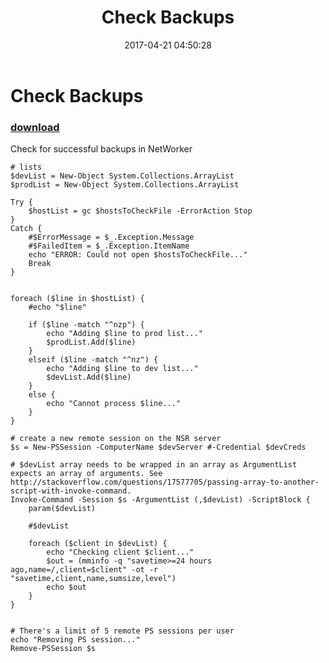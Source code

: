 ﻿---
pid:            6852
parent:         0
children:       
poster:         gonads99
title:          Check Backups
date:           2017-04-21 04:50:28
description:    Check for successful backups in NetWorker
format:         posh
---

# Check Backups

### [download](6852.ps1)  

Check for successful backups in NetWorker

```posh
# lists
$devList = New-Object System.Collections.ArrayList
$prodList = New-Object System.Collections.ArrayList

Try {
    $hostList = gc $hostsToCheckFile -ErrorAction Stop
}
Catch {
    #$ErrorMessage = $_.Exception.Message
    #$FailedItem = $_.Exception.ItemName
    echo "ERROR: Could not open $hostsToCheckFile..."
    Break
}
    

foreach ($line in $hostList) {
    #echo "$line"

    if ($line -match "^nzp") {
        echo "Adding $line to prod list..."
        $prodList.Add($line)
    }
    elseif ($line -match "^nz") {
        echo "Adding $line to dev list..."
        $devList.Add($line)
    }
    else {
        echo "Cannot process $line..."
    }
}

# create a new remote session on the NSR server
$s = New-PSSession -ComputerName $devServer #-Credential $devCreds

# $devList array needs to be wrapped in an array as ArgumentList expects an array of arguments. See http://stackoverflow.com/questions/17577705/passing-array-to-another-script-with-invoke-command.
Invoke-Command -Session $s -ArgumentList (,$devList) -ScriptBlock {
    param($devList)

    #$devList

    foreach ($client in $devList) {
        echo "Checking client $client..."
        $out = (mminfo -q "savetime>=24 hours ago,name=/,client=$client" -ot -r "savetime,client,name,sumsize,level")
        echo $out
    }
}


# There's a limit of 5 remote PS sessions per user
echo "Removing PS session..."
Remove-PSSession $s
```
